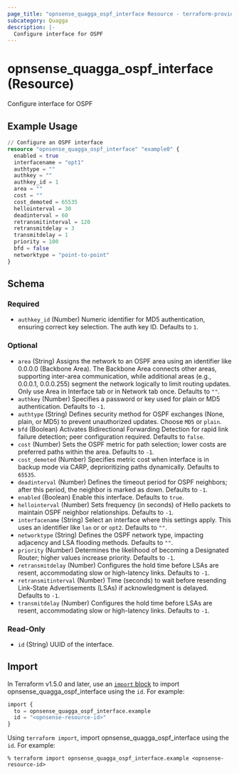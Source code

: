 ```yaml
---
page_title: "opnsense_quagga_ospf_interface Resource - terraform-provider-opnsense"
subcategory: Quagga
description: |-
  Configure interface for OSPF
---
```


# opnsense_quagga_ospf_interface (Resource)

Configure interface for OSPF

## Example Usage

```terraform
// Configure an OSPF interface
resource "opnsense_quagga_ospf_interface" "example0" {
  enabled = true
  interfacename = "opt1"
  authtype = ""
  authkey = ""
  authkey_id = 1
  area = ""
  cost = ""
  cost_demoted = 65535
  hellointerval = 30
  deadinterval = 60
  retransmitinterval = 120
  retransmitdelay = 3
  transmitdelay = 1
  priority = 100
  bfd = false
  networktype = "point-to-point"
}
```

<!-- schema generated by tfplugindocs -->
## Schema

### Required

- `authkey_id` (Number) Numeric identifier for MD5 authentication, ensuring correct key selection. The auth key ID. Defaults to `1`.

### Optional

- `area` (String) Assigns the network to an OSPF area using an identifier like 0.0.0.0 (Backbone Area). The Backbone Area connects other areas, supporting inter-area communication, while additional areas (e.g., 0.0.0.1, 0.0.0.255) segment the network logically to limit routing updates. Only use Area in Interface tab or in Network tab once. Defaults to `""`.
- `authkey` (Number) Specifies a password or key used for plain or MD5 authentication. Defaults to `-1`.
- `authtype` (String) Defines security method for OSPF exchanges (None, plain, or MD5) to prevent unauthorized updates. Choose `MD5` or `plain`.
- `bfd` (Boolean) Activates Bidirectional Forwarding Detection for rapid link failure detection; peer configuration required. Defaults to `false`.
- `cost` (Number) Sets the OSPF metric for path selection; lower costs are preferred paths within the area. Defaults to `-1`.
- `cost_demoted` (Number) Specifies metric cost when interface is in backup mode via CARP, deprioritizing paths dynamically. Defaults to `65535`.
- `deadinterval` (Number) Defines the timeout period for OSPF neighbors; after this period, the neighbor is marked as down. Defaults to `-1`.
- `enabled` (Boolean) Enable this interface. Defaults to `true`.
- `hellointerval` (Number) Sets frequency (in seconds) of Hello packets to maintain OSPF neighbor relationships. Defaults to `-1`.
- `interfacename` (String) Select an interface where this settings apply. This uses an identifier like `lan` or or `opt2`. Defaults to `""`.
- `networktype` (String) Defines the OSPF network type, impacting adjacency and LSA flooding methods. Defaults to `""`.
- `priority` (Number) Determines the likelihood of becoming a Designated Router; higher values increase priority. Defaults to `-1`.
- `retransmitdelay` (Number) Configures the hold time before LSAs are resent, accommodating slow or high-latency links. Defaults to `-1`.
- `retransmitinterval` (Number) Time (seconds) to wait before resending Link-State Advertisements (LSAs) if acknowledgment is delayed. Defaults to `-1`.
- `transmitdelay` (Number) Configures the hold time before LSAs are resent, accommodating slow or high-latency links. Defaults to `-1`.

### Read-Only

- `id` (String) UUID of the interface.

## Import

In Terraform v1.5.0 and later, use an [`import` block](https://developer.hashicorp.com/terraform/language/import) to import opnsense_quagga_ospf_interface using the `id`. For example:

```terraform
import {
  to = opnsense_quagga_ospf_interface.example
  id = "<opnsense-resource-id>"
}
```

Using `terraform import`, import opnsense_quagga_ospf_interface using the `id`. For example:

```console
% terraform import opnsense_quagga_ospf_interface.example <opnsense-resource-id>
```